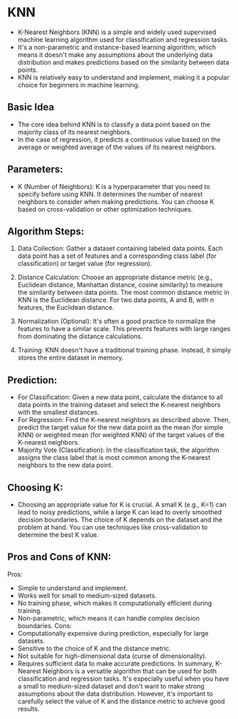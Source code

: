 # KNN 
- K-Nearest Neighbors (KNN) is a simple and widely used supervised machine learning algorithm used for classification and regression tasks.
- It's a non-parametric and instance-based learning algorithm, which means it doesn't make any assumptions about the underlying data distribution and makes predictions based on the similarity between data points.
- KNN is relatively easy to understand and implement, making it a popular choice for beginners in machine learning.

## Basic Idea
- The core idea behind KNN is to classify a data point based on the majority class of its nearest neighbors.
- In the case of regression, it predicts a continuous value based on the average or weighted average of the values of its nearest neighbors.

## Parameters:
- K (Number of Neighbors): K is a hyperparameter that you need to specify before using KNN. It determines the number of nearest neighbors to consider when making predictions. You can choose K based on cross-validation or other optimization techniques.

## Algorithm Steps:
1. Data Collection: Gather a dataset containing labeled data points. Each data point has a set of features and a corresponding class label (for classification) or target value (for regression).

2. Distance Calculation: Choose an appropriate distance metric (e.g., Euclidean distance, Manhattan distance, cosine similarity) to measure the similarity between data points. The most common distance metric in KNN is the Euclidean distance. For two data points, A and B, with n features, the Euclidean distance.

3. Normalization (Optional): It's often a good practice to normalize the features to have a similar scale. This prevents features with large ranges from dominating the distance calculations.

4. Training: KNN doesn't have a traditional training phase. Instead, it simply stores the entire dataset in memory.

## Prediction:

- For Classification: Given a new data point, calculate the distance to all data points in the training dataset and select the K-nearest neighbors with the smallest distances.
- For Regression: Find the K-nearest neighbors as described above. Then, predict the target value for the new data point as the mean (for simple KNN) or weighted mean (for weighted KNN) of the target values of the K-nearest neighbors.
- Majority Vote (Classification): In the classification task, the algorithm assigns the class label that is most common among the K-nearest neighbors to the new data point.

## Choosing K:
- Choosing an appropriate value for K is crucial. A small K (e.g., K=1) can lead to noisy predictions, while a large K can lead to overly smoothed decision boundaries. The choice of K depends on the dataset and the problem at hand. You can use techniques like cross-validation to determine the best K value.

## Pros and Cons of KNN:
Pros:
- Simple to understand and implement.
- Works well for small to medium-sized datasets.
- No training phase, which makes it computationally efficient during training.
- Non-parametric, which means it can handle complex decision boundaries.
Cons:
- Computationally expensive during prediction, especially for large datasets.
- Sensitive to the choice of K and the distance metric.
- Not suitable for high-dimensional data (curse of dimensionality).
- Requires sufficient data to make accurate predictions.
In summary, K-Nearest Neighbors is a versatile algorithm that can be used for both classification and regression tasks. It's especially useful when you have a small to medium-sized dataset and don't want to make strong assumptions about the data distribution. However, it's important to carefully select the value of K and the distance metric to achieve good results.

